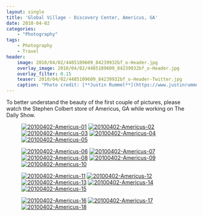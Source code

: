 ```yaml
---
layout: single
title: 'Global Village - Discovery Center, Americus, GA'
date: 2010-04-02
categories:
    - "Photography"
tags:
    - Photography
    - Travel
header:
    image: 2010/04/02/4485109609_84239932bf_o-Header.jpg
    overlay_image: 2010/04/02/4485109609_84239932bf_o-Header.jpg
    overlay_filter: 0.15
    teaser: 2010/04/02/4485109609_84239932bf_o-Header-Twitter.jpg 		# Shrink image to 575 width
    caption: "Photo credit: [**Justin Rummel**](https://www.justinrummel.com)"
---
```

To better understand the beauty of the first couple of pictures, please watch the Stephen Colbert store of Americus, GA while working on The Daily Show.

<figure class="fifth">
<a href="https://www.flickr.com/photos/justinrummel/4485109609/"><img src="https://farm5.static.flickr.com/4027/4485109609_b53b05bb73_q.jpg" title="20100402-Americus-01" /></a>
<a href="https://www.flickr.com/photos/justinrummel/4485109217/"><img src="https://farm5.static.flickr.com/4040/4485109217_5fd212d93d_q.jpg" title="20100402-Americus-02" /></a>
<a href="https://www.flickr.com/photos/justinrummel/4485108775/"><img src="https://farm3.static.flickr.com/2802/4485108775_520b9bc9e7_q.jpg" title="20100402-Americus-03" /></a>
<a href="https://www.flickr.com/photos/justinrummel/4485759316/"><img src="https://farm5.static.flickr.com/4009/4485759316_0be5ffca80_q.jpg" title="20100402-Americus-04" /></a>
<a href="https://www.flickr.com/photos/justinrummel/4485108079/"><img src="https://farm3.static.flickr.com/2804/4485108079_38c78da96f_q.jpg" title="20100402-Americus-05" /></a>
</figure>
<figure class="fifth">
<a href="https://www.flickr.com/photos/justinrummel/4485758574/"><img src="https://farm3.static.flickr.com/2686/4485758574_9f2a102f9d_q.jpg" title="20100402-Americus-06" /></a>
<a href="https://www.flickr.com/photos/justinrummel/4485107313/"><img src="https://farm5.static.flickr.com/4018/4485107313_92db185d83_q.jpg" title="20100402-Americus-07" /></a>
<a href="https://www.flickr.com/photos/justinrummel/4485106903/"><img src="https://farm5.static.flickr.com/4010/4485106903_946a38e53e_q.jpg" title="20100402-Americus-08" /></a>
<a href="https://www.flickr.com/photos/justinrummel/4485106561/"><img src="https://farm3.static.flickr.com/2782/4485106561_fc641f9ea3_q.jpg" title="20100402-Americus-09" /></a>
<a href="https://www.flickr.com/photos/justinrummel/4485757138/"><img src="https://farm5.static.flickr.com/4043/4485757138_2fb173a465_q.jpg" title="20100402-Americus-10" /></a>
</figure>
<figure class="fifth">
<a href="https://www.flickr.com/photos/justinrummel/4485106009/"><img src="https://farm3.static.flickr.com/2741/4485106009_2601345642_q.jpg" title="20100402-Americus-11" /></a>
<a href="https://www.flickr.com/photos/justinrummel/4485105621/"><img src="https://farm5.static.flickr.com/4019/4485105621_1056e5e061_q.jpg" title="20100402-Americus-12" /></a>
<a href="https://www.flickr.com/photos/justinrummel/4485755942/"><img src="https://farm3.static.flickr.com/2702/4485755942_15ca26e6c9_q.jpg" title="20100402-Americus-13" /></a>
<a href="https://www.flickr.com/photos/justinrummel/4485104833/"><img src="https://farm5.static.flickr.com/4030/4485104833_d7a75d4930_q.jpg" title="20100402-Americus-14" /></a>
<a href="https://www.flickr.com/photos/justinrummel/4485104509/"><img src="https://farm5.static.flickr.com/4042/4485104509_c7dcbc3e95_q.jpg" title="20100402-Americus-15" /></a>
</figure>
<figure class="fifth">
<a href="https://www.flickr.com/photos/justinrummel/4485104241/"><img src="https://farm3.static.flickr.com/2720/4485104241_4ea38a0d8a_q.jpg" title="20100402-Americus-16" /></a>
<a href="https://www.flickr.com/photos/justinrummel/4485103955/"><img src="https://farm3.static.flickr.com/2699/4485103955_9825aac379_q.jpg" title="20100402-Americus-17" /></a>
<a href="https://www.flickr.com/photos/justinrummel/4485103665/"><img src="https://farm5.static.flickr.com/4047/4485103665_c56792b094_q.jpg" title="20100402-Americus-18" /></a>
</figure>